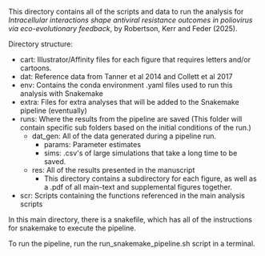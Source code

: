 This directory contains all of the scripts and data to run the analysis for _Intracellular interactions shape antiviral resistance outcomes in poliovirus via eco-evolutionary feedback_, by Robertson, Kerr and Feder (2025).

Directory structure:
- cart: Illustrator/Affinity files for each figure that requires letters and/or cartoons. 
- dat: Reference data from Tanner et al 2014 and Collett et al 2017
- env: Contains the conda environment .yaml files used to run this analysis with Snakemake
- extra: Files for extra analyses that will be added to the Snakemake pipeline (eventually)
- runs: Where the results from the pipeline are saved (This folder will contain specific sub folders based on the initial conditions of the run.)
    - dat_gen: All of the data generated during a pipeline run. 
        - params: Parameter estimates
        - sims: .csv's of large simulations that take a long time to be saved.
    - res: All of the results presented in the manuscript
        - This directory contains a subdirectory for each figure, as well as a .pdf of all main-text and supplemental figures together.
- scr: Scripts containing the functions referenced in the main analysis scripts

In this main directory, there is a snakefile, which has all of the instructions for snakemake to execute the pipeline.

To run the pipeline, run the run_snakemake_pipeline.sh script in a terminal. 